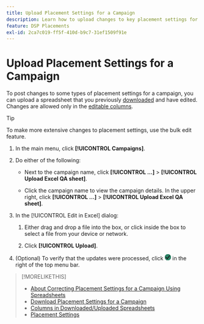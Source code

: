 ```yaml
---
title: Upload Placement Settings for a Campaign
description: Learn how to upload changes to key placement settings for a campaign using Excel QA spreadsheets.
feature: DSP Placements
exl-id: 2ca7c019-ff5f-410d-b9c7-31ef1509f91e
---
```

# Upload Placement Settings for a Campaign

To post changes to some types of placement settings for a campaign, you can upload a spreadsheet that you previously [downloaded](qa-sheet-download.md) and have edited. Changes are allowed only in the [editable columns](qa-sheet-columns.md).

>[!TIP]
>
>To make more extensive changes to placement settings, use the bulk edit feature.<!-- add link once we have help on it -->

1. In the main menu, click **[!UICONTROL Campaigns]**.

1. Do either of the following:

   * Next to the campaign name, click **[!UICONTROL ...]** > **[!UICONTROL Upload Excel QA sheet]**.

   * Click the campaign name to view the campaign details. In the upper right, click **[!UICONTROL ...]** > **[!UICONTROL Upload Excel QA sheet]**.

1. In the [!UICONTROL Edit in Excel] dialog:

    1. Either drag and drop a file into the box, or click inside the box to select a file from your device or network.

    1. Click **[!UICONTROL Upload]**.

1. (Optional) To verify that the updates were processed, click ![Jobs](/help/dsp/assets/downloads.png) in the right of the top menu bar.

>[!MORELIKETHIS]
>
>* [About Correcting Placement Settings for a Campaign Using Spreadsheets](qa-about.md)
>* [Download Placement Settings for a Campaign](qa-sheet-download.md)
>* [Columns in Downloaded/Uploaded Spreadsheets](qa-sheet-columns.md)
>* [Placement Settings](/help/dsp/campaign-management/placements/placement-settings.md)
